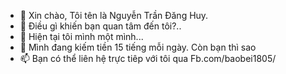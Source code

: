 - 👋 Xin chào, Tôi tên là Nguyễn Trần Đăng Huy.
- 👀 Điều gì khiến bạn quan tâm đến tôi?.. 
- 🌱 Hiện tại tôi mình một mình...
- 💞️ Mình đang kiếm tiền 15 tiếng mỗi ngày. Còn bạn thì sao 
- 📫 Bạn có thể liên hệ trực tiêp với tôi qua Fb.com/baobei1805/
<!---
Shinichi185/Shinichi185 is a ✨ special ✨ repository because its `README.md` (this file) appears on your GitHub profile.
You can click the Preview link to take a look at your changes.
--->
